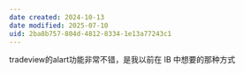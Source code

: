 ```yaml
---
date created: 2024-10-13
date modified: 2025-07-10
uid: 2ba8b757-804d-4812-8334-1e13a77243c1
---
```


tradeview的alart功能非常不错，是我以前在 IB 中想要的那种方式
